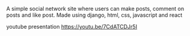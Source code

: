 A simple social network site where users can make posts, comment on posts and like post. Made using django, html, css, javascript and react

youtube presentation https://youtu.be/7CdATCDJr5I
